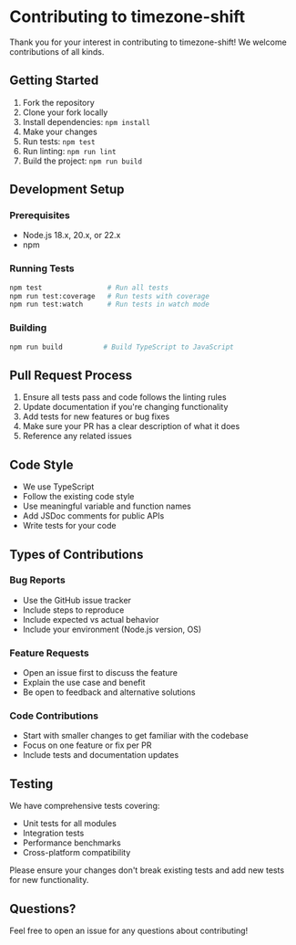 # Contributing to timezone-shift

Thank you for your interest in contributing to timezone-shift! We welcome contributions of all kinds.

## Getting Started

1. Fork the repository
2. Clone your fork locally
3. Install dependencies: `npm install`
4. Make your changes
5. Run tests: `npm test`
6. Run linting: `npm run lint`
7. Build the project: `npm run build`

## Development Setup

### Prerequisites

- Node.js 18.x, 20.x, or 22.x
- npm

### Running Tests

```bash
npm test                # Run all tests
npm run test:coverage   # Run tests with coverage
npm run test:watch      # Run tests in watch mode
```

### Building

```bash
npm run build          # Build TypeScript to JavaScript
```

## Pull Request Process

1. Ensure all tests pass and code follows the linting rules
2. Update documentation if you're changing functionality
3. Add tests for new features or bug fixes
4. Make sure your PR has a clear description of what it does
5. Reference any related issues

## Code Style

- We use TypeScript
- Follow the existing code style
- Use meaningful variable and function names
- Add JSDoc comments for public APIs
- Write tests for your code

## Types of Contributions

### Bug Reports

- Use the GitHub issue tracker
- Include steps to reproduce
- Include expected vs actual behavior
- Include your environment (Node.js version, OS)

### Feature Requests

- Open an issue first to discuss the feature
- Explain the use case and benefit
- Be open to feedback and alternative solutions

### Code Contributions

- Start with smaller changes to get familiar with the codebase
- Focus on one feature or fix per PR
- Include tests and documentation updates

## Testing

We have comprehensive tests covering:

- Unit tests for all modules
- Integration tests
- Performance benchmarks
- Cross-platform compatibility

Please ensure your changes don't break existing tests and add new tests for new functionality.

## Questions?

Feel free to open an issue for any questions about contributing!
